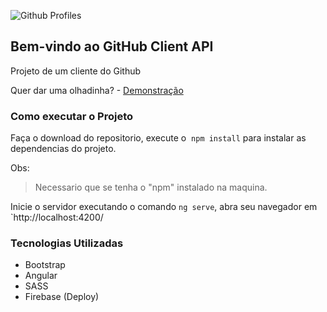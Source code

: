 ![](https://i.imgur.com/iH1uMiN.png "Github Profiles")

## Bem-vindo ao GitHub Client API

Projeto de um cliente do Github

Quer dar uma olhadinha? - [Demonstração](https://github-client-api.firebaseapp.com/)

### Como executar o Projeto
Faça o download do repositorio, execute o  `npm install` para instalar as dependencias do projeto.

Obs:
> 
> Necessario que se tenha o "npm" instalado na maquina. 

Inicie o servidor executando o comando `ng serve`, abra seu navegador em `http://localhost:4200/

### Tecnologias Utilizadas
 - Bootstrap
 - Angular
 - SASS
 - Firebase (Deploy)
